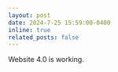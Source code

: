 ```yaml
---
layout: post
date: 2024-7-25 15:59:00-0400
inline: true
related_posts: false
---
```


Website 4.0 is working.
